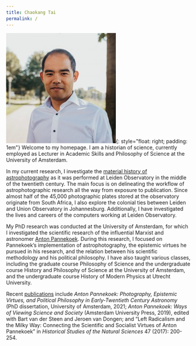 ```yaml
---
title: Chaokang Tai
permalink: /
---
```

![Profile photo of Chaokang Tai](images/chaokang-300x300.jpg){: style="float: right; padding: 1em"}
Welcome to my homepage. I am a historian of science, currently employed as Lecturer in Academic Skills and Philosophy of Science at the University of Amsterdam. 

In my current research, I investigate the [material history of astrophotography](astrophotography) as it was performed at Leiden Observatory in the middle of the twentieth century. The main focus is on delineating the workflow of astrophotographic research all the way from exposure to publication. Since almost half of the 45,000 photographic plates stored at the observatory originate from South Africa, I also explore the colonial ties between Leiden and Union Observatory in Johannesburg. Additionally, I have investigated the lives and careers of the computers working at Leiden Observatory. 

My PhD research was conducted at the University of Amsterdam, for which I investigated the scientific research of the influential Marxist and astronomer [Anton Pannekoek](pannekoek). During this research, I focused on Pannekoek’s implementation of astrophotography, the epistemic virtues he pursued in his research, and the relation between his scientific methodology and his political philosophy. I have also taught various classes, including the graduate course Philosophy of Science and the undergraduate course History and Philosophy of Science at the University of Amsterdam, and the undergraduate course History of Modern Physics at Utrecht University.

Recent [publications](publications) include _Anton Pannekoek: Photography, Epistemic Virtues, and Political Philosophy in Early-Twentieth Century Astronomy_ (PhD dissertation, University of Amsterdam, 2021; _Anton Pannekoek: Ways of Viewing Science and Society_ (Amsterdam University Press, 2019), edited with Bart van der Steen and Jeroen van Dongen; and “Left Radicalism and the Milky Way: Connecting the Scientific and Socialist Virtues of Anton Pannekoek” in _Historical Studies of the Natural Sciences_ 47 (2017): 200-254.
